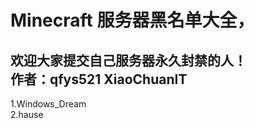 # Minecraft 服务器黑名单大全，             
欢迎大家提交自己服务器永久封禁的人！                
作者：qfys521 XiaoChuanIT
-----------------------------------------------------------------------------------------------------------------
1.Windows_Dream           
2.hause


